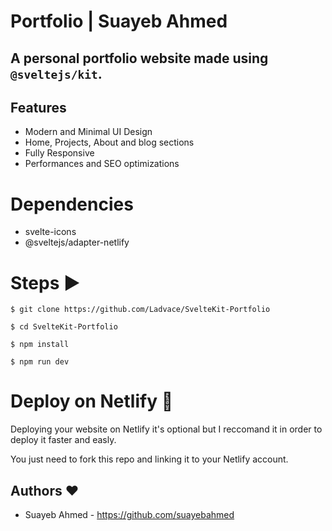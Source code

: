 # Portfolio | Suayeb Ahmed

## A personal portfolio website made using `@sveltejs/kit`.


## Features

- Modern and Minimal UI Design
- Home, Projects, About and blog sections
- Fully Responsive
- Performances and SEO optimizations


# Dependencies

- svelte-icons
- @sveltejs/adapter-netlify

# Steps ▶️

```
$ git clone https://github.com/Ladvace/SvelteKit-Portfolio

$ cd SvelteKit-Portfolio

$ npm install

$ npm run dev
```

# Deploy on Netlify 🚀

Deploying your website on Netlify it's optional but I reccomand it in order to deploy it faster and easly.

You just need to fork this repo and linking it to your Netlify account.

## Authors ❤️

- Suayeb Ahmed - https://github.com/suayebahmed
